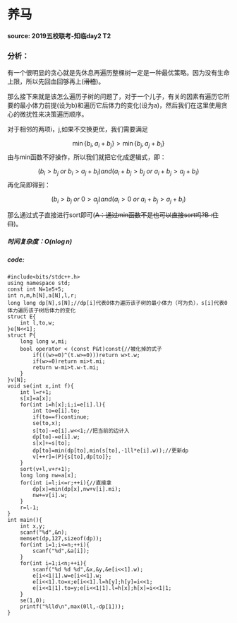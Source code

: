 # 养马
#### source: 2019五校联考-知临day2 T2
### 分析：
有一个很明显的贪心就是先休息再遍历整棵树一定是一种最优策略。因为没有生命上限，所以先回血回够再上(~~滑稽~~)。

那么接下来就是该怎么遍历子树的问题了，对于一个儿子，有关的因素有遍历它所要的最小体力前提(设为b)和遍历它后体力的变化(设为a)，然后我们在这里使用贪心的微扰性来决策遍历顺序。

对于相邻的两项i，j,如果不交换更优，我们需要满足

$$
\min\{b_i,a_i+b_j\}>\min\{b_j,a_j+b_i\}
$$
由与min函数不好操作，所以我们就把它化成逻辑式，即：

$$
(b_i>b_j \ or \ b_i>a_j+b_i) and (a_i+b_j>b_j \ or \ a_i+b_j>a_j+b_i)
$$
再化简即得到：

$$
(b_i>b_j \ or\  0>a_j) and (a_i>0 \ or \ a_i+b_j>a_j+b_i)
$$

那么通过式子直接进行sort即可(~~A：通过min函数不是也可以直接sort吗?B :住口~~)。

##### 时间复杂度：$O(n \log n)$
##### code: 
```
#include<bits/stdc++.h>
using namespace std;
const int N=1e5+5;
int n,m,h[N],a[N],l,r;
long long dp[N],s[N];//dp[i]代表0体力遍历该子树的最小体力（可为负），s[i]代表0体力遍历该子树后体力的变化 
struct E{
    int l,to,w;
}e[N<<1];
struct P{
    long long w,mi;
    bool operator < (const P&t)const{//被化掉的式子 
        if(((w>=0)^(t.w>=0)))return w>t.w;
        if(w>=0)return mi>t.mi;
        return w-mi>t.w-t.mi;
    }
}v[N];
void se(int x,int f){
    int l=r+1;
    s[x]=a[x];
    for(int i=h[x];i;i=e[i].l){
        int to=e[i].to;
        if(to==f)continue;
        se(to,x);
        s[to]-=e[i].w<<1;//把当前的边计入 
        dp[to]-=e[i].w;
        s[x]+=s[to];
        dp[to]=min(dp[to],min(s[to],-1ll*e[i].w));//更新dp 
        v[++r]=(P){s[to],dp[to]};
    }
    sort(v+l,v+r+1);
    long long nw=a[x];
    for(int i=l;i<=r;++i){//直接拿 
        dp[x]=min(dp[x],nw+v[i].mi);
        nw+=v[i].w;
    }
    r=l-1;
}
int main(){
    int x,y;
    scanf("%d",&n);
    memset(dp,127,sizeof(dp));
    for(int i=1;i<=n;++i){
        scanf("%d",&a[i]);
    }
    for(int i=1;i<n;++i){
        scanf("%d %d %d",&x,&y,&e[i<<1].w);
        e[i<<1|1].w=e[i<<1].w;
        e[i<<1].to=x;e[i<<1].l=h[y];h[y]=i<<1;
        e[i<<1|1].to=y;e[i<<1|1].l=h[x];h[x]=i<<1|1;
    }
    se(1,0);
    printf("%lld\n",max(0ll,-dp[1]));
}
```